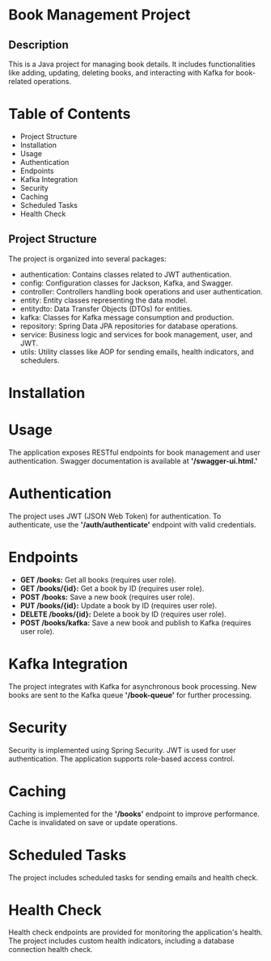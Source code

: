 # Book Management Project

## Description

This is a Java project for managing book details. It includes functionalities like adding, updating, deleting books, and interacting with Kafka for book-related operations.

# Table of Contents

* Project Structure
* Installation
* Usage
* Authentication
* Endpoints
* Kafka Integration
* Security
* Caching
* Scheduled Tasks
* Health Check

## Project Structure

The project is organized into several packages:

* authentication: Contains classes related to JWT authentication.
* config: Configuration classes for Jackson, Kafka, and Swagger.
* controller: Controllers handling book operations and user authentication.
* entity: Entity classes representing the data model.
* entitydto: Data Transfer Objects (DTOs) for entities.
* kafka: Classes for Kafka message consumption and production.
* repository: Spring Data JPA repositories for database operations.
* service: Business logic and services for book management, user, and JWT.
* utils: Utility classes like AOP for sending emails, health indicators, and schedulers.

# Installation


# Usage

The application exposes RESTful endpoints for book management and user authentication. Swagger documentation is available at __'/swagger-ui.html.'__

# Authentication

The project uses JWT (JSON Web Token) for authentication. To authenticate, use the __'/auth/authenticate'__ endpoint with valid credentials.

# Endpoints

* __GET /books:__ Get all books (requires user role).
* __GET /books/{id}:__ Get a book by ID (requires user role).
* __POST /books:__ Save a new book (requires user role).
* __PUT /books/{id}:__ Update a book by ID (requires user role).
* __DELETE /books/{id}:__ Delete a book by ID (requires user role).
* __POST /books/kafka:__ Save a new book and publish to Kafka (requires user role).

# Kafka Integration

The project integrates with Kafka for asynchronous book processing. New books are sent to the Kafka queue __'/book-queue'__ for further processing.

# Security

Security is implemented using Spring Security. JWT is used for user authentication. The application supports role-based access control.

# Caching

Caching is implemented for the __'/books'__ endpoint to improve performance. Cache is invalidated on save or update operations.

# Scheduled Tasks

The project includes scheduled tasks for sending emails and health check.

# Health Check

Health check endpoints are provided for monitoring the application's health. The project includes custom health indicators, including a database connection health check.

